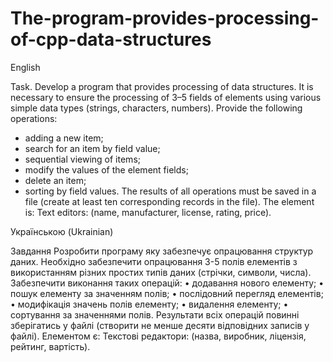 # The-program-provides-processing-of-cpp-data-structures

English

Task.
Develop a program that provides processing of data structures. It is necessary to ensure the processing of 3–5 fields of elements using various simple data types (strings, characters, numbers). Provide the following operations: 
- adding a new item; 
- search for an item by field value; 
- sequential viewing of items; 
- modify the values of the element fields; 
- delete an item; 
- sorting by field values. 
The results of all operations must be saved in a file (create at least ten corresponding records in the file). 
The element is: Text editors: (name, manufacturer, license, rating, price). 


Українською (Ukrainian)

Завдання
Розробити програму яку забезпечує опрацювання структур даних. Необхідно забезпечити опрацювання 3-5 полів елементів з використанням різних простих типів даних (стрічки, символи, числа). Забезпечити виконання таких операцій: 
•	додавання нового елементу; 
•	пошук елементу за значенням полів; 
•	послідовний перегляд елементів; 
•	модифікація значень полів елементу; 
•	видалення елементу; 
•	сортування за значеннями полів. 
Результати всіх операцій повинні зберігатись у файлі (створити не менше десяти відповідних записів у файлі). 
Елементом є: Текстові редактори: (назва, виробник, ліцензія, рейтинг, вартість). 

